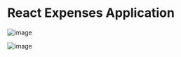 # React Expenses Application

![image](https://user-images.githubusercontent.com/90147636/178037141-47524f4a-0104-479c-b3bf-4c76a05e5451.png)


![image](https://user-images.githubusercontent.com/90147636/178037179-c881956b-5de1-4a1f-be56-aab27f222f9e.png)


